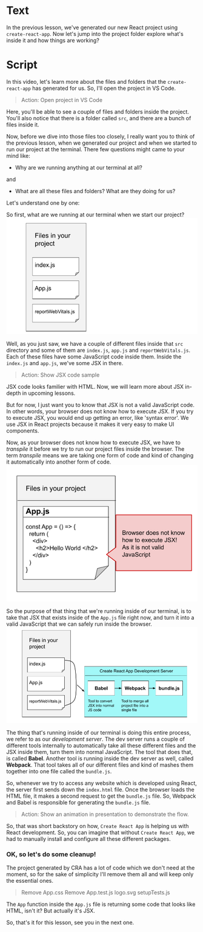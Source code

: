 # Text
In the previous lesson, we've generated our new React project using `create-react-app`. Now let's jump into the project folder explore what's inside it and how things are working?

# Script
In this video, let's learn more about the files and folders that the `create-react-app`  has generated for us. So, I'll open the project in VS Code.
> Action: Open project in VS Code

Here, you'll be able to see a couple of files and folders inside the project. You'll also notice that there is a folder called `src`, and there are a bunch of files inside it.

Now, before we dive into those files too closely, I really want you to think of the previous lesson, when we generated our project and when we started to run our project at the terminal. There few questions might came to your mind like: 
- Why are we running anything at our terminal at all?
  
and

- What are all these files and folders? What are they doing for us?

Let's understand one by one:

So first, what are we running at our terminal when we start our project? 
![file1.png](file1.png)

Well, as you just saw, we have a couple of different files inside that `src` directory and some of them are `index.js`, `app.js` and `reportWebVitals.js`. Each of these files have some JavaScript code inside them. Inside the `index.js` and `app.js`, we've some JSX in there.

> Action: Show JSX code sample
 
JSX code looks familier with HTML. Now, we will learn more about JSX in-depth in upcoming lessons. 

But for now, I just want you to know that JSX is not a valid JavaScript code. In other words, your browser does not know how to execute JSX. If you try to execute JSX, you would end up getting an error, like 'syntax error'. We use JSX in React projects because it makes it very easy to make UI components. 

Now, as your browser does not know how to execute JSX, we have to *transpile* it before we try to run our project files inside the browser. The term *transpile* means we are taking one form of code and kind of changing it automatically into another form of code.
![file2.png](file2.png)

So the purpose of that thing that we're running inside of our terminal, is to take that JSX that exists inside of the `App.js` file right now, and turn it into a valid JavaScript that we can safely run inside the browser.
![file3.png](file3.png)

The thing that's running inside of our terminal is doing this entire process, we refer to as our *development server*. 
The dev server runs a couple of different tools internally to automatically take all these different files and the JSX inside them, turn them into normal JavaScript. The tool that does that, is called **Babel**.
Another tool is running inside the dev server as well, called **Webpack**. That tool takes all of our different files and kind of mashes them together into one file called the `bundle.js`.

So, whenever we try to access any website which is developed using React, the server first sends down the `index.html` file. Once the browser loads the HTML file, it makes a second request to get the `bundle.js` file. So, Webpack and Babel is responsible for generating the `bundle.js` file.
> Action: Show an animation in presentation to demonstrate the flow. 

So, that was short backstory on how, `Create React App` is helping us with React development. So, you can imagine that without `Create React App`, we had to manually install and configure all these different packages.

### OK, so let's do some cleanup!
The project generated by CRA has a lot of code which we don't need at the moment, so for the sake of simplicity I'll remove them all and will keep only the essential ones.
> Remove App.css
> Remove App.test.js
> logo.svg
> setupTests.js

The `App` function inside the `App.js` file is returning some code that looks like HTML, isn't it? But actually it's JSX. 

So, that's it for this lesson, see you in the next one.
